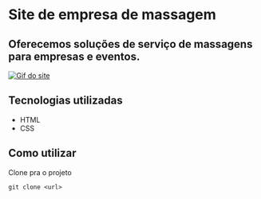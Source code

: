 # Site de empresa de massagem
## Oferecemos soluções de serviço de massagens para empresas e eventos.

[<img src=src/images/gifSite.gif alt="Gif do site">](https://antonellachiozzone.github.io/TesteAulaGit/)

## Tecnologias utilizadas
- HTML
- CSS

## Como utilizar
Clone pra o projeto
```
git clone <url>
```
